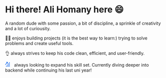 # Hi there! Ali Homany here 😄

A random dude with some passion, a bit of discipline, a sprinkle of creativity and a lot of curiousity.

👨‍💻 enjoys building projects (it is the best way to learn:) trying to solve problems and create useful tools.

👌 always strives to keep his code clean, efficient, and user-friendly.

<img style="width: 15px; aspect-ratio: 1/1; margin-right: 6px;" src="./arrow.svg" />&nbsp; always looking to expand his skill set. Currently diving deeper into backend while continuing his last uni year!
